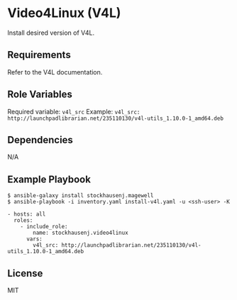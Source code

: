 Video4Linux (V4L)
=========

Install desired version of V4L.

Requirements
------------

Refer to the V4L documentation.

Role Variables
--------------

Required variable: `v4l_src`
Example: `v4l_src: http://launchpadlibrarian.net/235110130/v4l-utils_1.10.0-1_amd64.deb`

Dependencies
------------

N/A

Example Playbook
----------------
```
$ ansible-galaxy install stockhausenj.magewell
$ ansible-playbook -i inventory.yaml install-v4l.yaml -u <ssh-user> -K
```
```
- hosts: all
  roles:
    - include_role:
        name: stockhausenj.video4linux
      vars:
        v4l_src: http://launchpadlibrarian.net/235110130/v4l-utils_1.10.0-1_amd64.deb
```

License
-------

MIT

